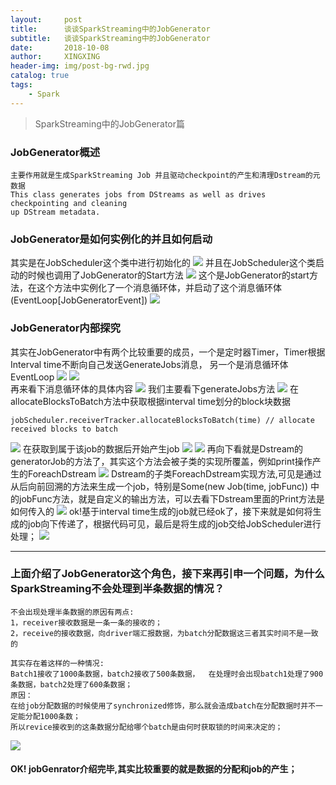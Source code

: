 ```yaml
---
layout:     post
title:      谈谈SparkStreaming中的JobGenerator
subtitle:   谈谈SparkStreaming中的JobGenerator
date:       2018-10-08
author:     XINGXING
header-img: img/post-bg-rwd.jpg
catalog: true
tags:
    - Spark
---
```


>
>SparkStreaming中的JobGenerator篇
> 

### JobGenerator概述
    主要作用就是生成SparkStreaming Job 并且驱动checkpoint的产生和清理Dstream的元数据
    This class generates jobs from DStreams as well as drives checkpointing and cleaning
    up DStream metadata.

### JobGenerator是如何实例化的并且如何启动
其实是在JobScheduler这个类中进行初始化的
![](https://ws4.sinaimg.cn/large/006tNbRwgy1fw1z8tmtkkj31k40h0abl.jpg)
并且在JobScheduler这个类启动的时候也调用了JobGenerator的Start方法
![](https://ws4.sinaimg.cn/large/006tNbRwgy1fw1zbcyk62j31ie0w240k.jpg)
这个是JobGenerator的start方法，在这个方法中实例化了一个消息循环体，并启动了这个消息循环体(EventLoop[JobGeneratorEvent])
![](https://ws4.sinaimg.cn/large/006tNbRwgy1fw1zcaean3j31ks0w20u1.jpg)
### JobGenerator内部探究
其实在JobGenerator中有两个比较重要的成员，一个是定时器Timer，Timer根据Interval time不断向自己发送GenerateJobs消息，
另一个是消息循环体EventLoop
![](https://ws1.sinaimg.cn/large/006tNbRwgy1fw1zgol1rvj31je0883yw.jpg)
![](https://ws4.sinaimg.cn/large/006tNbRwgy1fw1zh6t261j31iw05kglt.jpg)    
再来看下消息循环体的具体内容
![](https://ws4.sinaimg.cn/large/006tNbRwgy1fw2032p852j31am0fet9r.jpg)
我们主要看下generateJobs方法
![](https://ws2.sinaimg.cn/large/006tNbRwgy1fw204zd7o5j31k00ou40c.jpg)
在allocateBlocksToBatch方法中获取根据interval time划分的block块数据

    jobScheduler.receiverTracker.allocateBlocksToBatch(time) // allocate received blocks to batch
![](https://ws4.sinaimg.cn/large/006tNbRwgy1fw20bzi8kwj31hm104gny.jpg)
在获取到属于该job的数据后开始产生job
![](https://ws2.sinaimg.cn/large/006tNbRwgy1fw20f77htij31ka0nojt8.jpg)
![](https://ws3.sinaimg.cn/large/006tNbRwly1fw20gofb5nj316g0g2wfa.jpg)
再向下看就是Dstream的generatorJob的方法了，其实这个方法会被子类的实现所覆盖，例如print操作产生的ForeachDstream
![](https://ws1.sinaimg.cn/large/006tNbRwly1fw20i872a6j31c60o8jsl.jpg)
Dstream的子类ForeachDstream实现方法,可见是通过从后向前回溯的方法来生成一个job，特别是Some(new Job(time, jobFunc))
中的jobFunc方法，就是自定义的输出方法，可以去看下Dstream里面的Print方法是如何传入的
![](https://ws1.sinaimg.cn/large/006tNbRwly1fw20kohhecj31cw0ds3z0.jpg)
ok!基于interval time生成的job就已经ok了，接下来就是如何将生成的job向下传递了，根据代码可见，最后是将生成的job交给JobScheduler进行处理；
![](https://ws4.sinaimg.cn/large/006tNbRwly1fw20omd7agj31hc0nsac0.jpg)

***

### 上面介绍了JobGenerator这个角色，接下来再引申一个问题，为什么SparkStreaming不会处理到半条数据的情况？
    
    不会出现处理半条数据的原因有两点:
    1，receiver接收数据是一条一条的接收的；
    2，receive的接收数据，向driver端汇报数据，为batch分配数据这三者其实时间不是一致的

    其实存在着这样的一种情况:
    Batch1接收了1000条数据，batch2接收了500条数据，  在处理时会出现batch1处理了900条数据，batch2处理了600条数据；
    原因：
    在给job分配数据的时候使用了synchronized修饰，那么就会造成batch在分配数据时并不一定能分配1000条数；
    所以revice接收到的这条数据分配给哪个batch是由何时获取锁的时间来决定的；
![](https://ws2.sinaimg.cn/large/006tNbRwly1fw20x55rmoj31i80mgwfx.jpg)


#### OK! jobGenrator介绍完毕,其实比较重要的就是数据的分配和job的产生；






